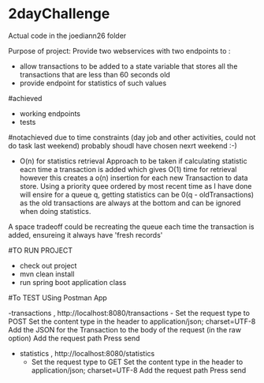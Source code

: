 # 2dayChallenge

Actual code in the joediann26 folder

Purpose of project:
Provide two webservices with two endpoints to :
- allow transactions to be added to a state variable that stores all the transactions that are less than 60 seconds old
- provide endpoint for statistics of such values


#achieved
- working endpoints
- tests

#notachieved due to time constraints (day job and other activities, could not do task last weekend) probably shoudl have chosen nexrt weekend :-)

- O(n) for statistics retrieval
Approach to be taken if calculating statistic eacn time a transaction is added which gives O(1) time for retrieval however this creates a o(n) insertion for each new Transaction to data store. Using a priority quee ordered by most recent time as I have done will ensire for a queue q, getting statistics can be 0(q - oldTransactions) as the old transactions are always at the bottom and can be ignored when doing statistics.

A space tradeoff could be recreating the queue each time the transaction is added, ensureing it always have 'fresh records'


#TO RUN PROJECT
- check out project
- mvn clean install
- run spring boot application class

#To TEST
USing Postman App


-transactions , http://localhost:8080/transactions
    - Set the request type to POST
      Set the content type in the header to application/json; charset=UTF-8
      Add the JSON for the Transaction to the body of the request (in the raw option)
      Add the request path
      Press send
- statistics , http://localhost:8080/statistics 
    - Set the request type to GET
      Set the content type in the header to application/json; charset=UTF-8
      Add the request path
      Press send
      
      
    
